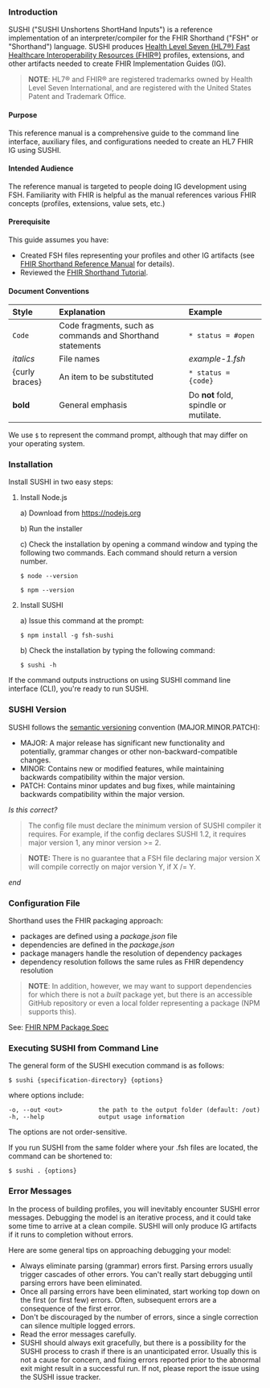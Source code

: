 ### Introduction

SUSHI ("SUSHI Unshortens ShortHand Inputs") is a reference implementation of an interpreter/compiler for the FHIR Shorthand ("FSH" or "Shorthand") language. SUSHI produces [Health Level Seven (HL7®) Fast Healthcare Interoperability Resources (FHIR®)](https://www.hl7.org/fhir/overview.html) profiles, extensions, and other artifacts needed to create FHIR Implementation Guides (IG).

> **NOTE**: HL7® and FHIR® are registered trademarks owned by Health Level Seven International, and are registered with the United States Patent and Trademark Office.

#### Purpose

This reference manual is a comprehensive guide to the command line interface, auxiliary files, and configurations needed to create an HL7 FHIR IG using SUSHI.

#### Intended Audience

The reference manual is targeted to people doing IG development using FSH. Familiarity with FHIR is helpful as the manual references various FHIR concepts (profiles, extensions, value sets, etc.)

#### Prerequisite

This guide assumes you have:

* Created FSH files representing your profiles and other IG artifacts (see [FHIR Shorthand Reference Manual](shorthand.md) for details).
* Reviewed the [FHIR Shorthand Tutorial](tutorial.md).

#### Document Conventions

| Style | Explanation | Example |
|:----------|:------|:---------|
| `Code` | Code fragments, such as commands and Shorthand statements  | `* status = #open` |
| _italics_ | File names | _example-1.fsh_ |
| {curly braces} | An item to be substituted | `* status = {code}` |
| **bold** | General emphasis |  Do **not** fold, spindle or mutilate. |

We use `$` to represent the command prompt, although that may differ on your operating system.

### Installation
Install SUSHI in two easy steps:

1) Install Node.js
    
    a) Download from https://nodejs.org 
    
    b) Run the installer

    c) Check the installation by opening a command window and typing the following two commands. Each command should return a version number. 

    `$ node --version`

    `$ npm --version`

1) Install SUSHI

    a) Issue this command at the prompt:

    `$ npm install -g fsh-sushi`

    b) Check the installation by typing the following command:

    `$ sushi -h`

If the command outputs instructions on using SUSHI command line interface (CLI), you're ready to run SUSHI.

### SUSHI Version

SUSHI follows the [semantic versioning](https://semver.org) convention (MAJOR.MINOR.PATCH):

* MAJOR: A major release has significant new functionality and potentially, grammar changes or other non-backward-compatible changes.
* MINOR: Contains new or modified features, while maintaining backwards compatibility within the major version.
* PATCH: Contains minor updates and bug fixes, while maintaining backwards compatibility within the major version.

_Is this correct?_

> The config file must declare the minimum version of SUSHI compiler it requires. For example, if the config declares SUSHI 1.2, it requires major version 1, any minor version >= 2.

>**NOTE:** There is no guarantee that a FSH file declaring major version X will compile correctly on major version Y, if X /= Y.

_end_

### Configuration File

Shorthand uses the FHIR packaging approach:

* packages are defined using a _package.json_ file
* dependencies are defined in the _package.json_
* package managers handle the resolution of dependency packages
* dependency resolution follows the same rules as FHIR dependency resolution

> **NOTE**: In addition, however, we may want to support dependencies for which there is not a _built_ package yet, but there is an accessible GitHub repository or even a local folder representing a package (NPM supports this).

See: [FHIR NPM Package Spec](https://wiki.hl7.org/index.php?title=FHIR_NPM_Package_Spec#Format)


### Executing SUSHI from Command Line

The general form of the SUSHI execution command is as follows:

`$ sushi {specification-directory} {options}`

where options include:

```
-o, --out <out>          the path to the output folder (default: /out)
-h, --help               output usage information
```

The options are not order-sensitive.

If you run SUSHI from the same folder where your .fsh files are located, the command can be shortened to:

`$ sushi . {options}`


### Error Messages

In the process of building profiles, you will inevitably encounter SUSHI error messages. Debugging the model is an iterative process, and it could take some time to arrive at a clean compile. SUSHI will only produce IG artifacts if it runs to completion without errors.

Here are some general tips on approaching debugging your model:

* Always eliminate parsing (grammar) errors first. Parsing errors usually trigger cascades of other errors. You can't really start debugging until parsing errors have been eliminated.
* Once all parsing errors have been eliminated, start working top down on the first (or first few) errors. Often, subsequent errors are a consequence of the first error.
* Don't be discouraged by the number of errors, since a single correction can silence multiple logged errors.
* Read the error messages carefully.
* SUSHI should always exit gracefully, but there is a possibility for the SUSHI process to crash if there is an unanticipated error. Usually this is not a cause for concern, and fixing errors reported prior to the abnormal exit might result in a successful run. If not, please report the issue using the SUSHI issue tracker.

